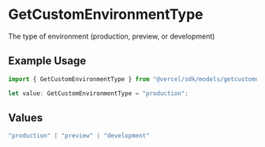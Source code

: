 # GetCustomEnvironmentType

The type of environment (production, preview, or development)

## Example Usage

```typescript
import { GetCustomEnvironmentType } from "@vercel/sdk/models/getcustomenvironmentop.js";

let value: GetCustomEnvironmentType = "production";
```

## Values

```typescript
"production" | "preview" | "development"
```